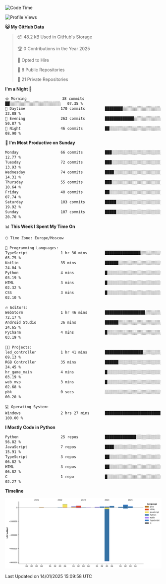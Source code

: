 <!--START_SECTION:waka-->
![Code Time](http://img.shields.io/badge/Code%20Time-584%20hrs%2050%20mins-blue)

![Profile Views](http://img.shields.io/badge/Profile%20Views-3-blue)

**🐱 My GitHub Data** 

> 📦 48.2 kB Used in GitHub's Storage 
 > 
> 🏆 0 Contributions in the Year 2025
 > 
> 💼 Opted to Hire
 > 
> 📜 8 Public Repositories 
 > 
> 🔑 21 Private Repositories 
 > 
**I'm a Night 🦉** 

```text
🌞 Morning                38 commits          ██░░░░░░░░░░░░░░░░░░░░░░░   07.35 % 
🌆 Daytime                170 commits         ████████░░░░░░░░░░░░░░░░░   32.88 % 
🌃 Evening                263 commits         █████████████░░░░░░░░░░░░   50.87 % 
🌙 Night                  46 commits          ██░░░░░░░░░░░░░░░░░░░░░░░   08.90 % 
```
📅 **I'm Most Productive on Sunday** 

```text
Monday                   66 commits          ███░░░░░░░░░░░░░░░░░░░░░░   12.77 % 
Tuesday                  72 commits          ███░░░░░░░░░░░░░░░░░░░░░░   13.93 % 
Wednesday                74 commits          ████░░░░░░░░░░░░░░░░░░░░░   14.31 % 
Thursday                 55 commits          ███░░░░░░░░░░░░░░░░░░░░░░   10.64 % 
Friday                   40 commits          ██░░░░░░░░░░░░░░░░░░░░░░░   07.74 % 
Saturday                 103 commits         █████░░░░░░░░░░░░░░░░░░░░   19.92 % 
Sunday                   107 commits         █████░░░░░░░░░░░░░░░░░░░░   20.70 % 
```


📊 **This Week I Spent My Time On** 

```text
🕑︎ Time Zone: Europe/Moscow

💬 Programming Languages: 
TypeScript               1 hr 36 mins        ████████████████░░░░░░░░░   65.75 % 
Kotlin                   35 mins             ██████░░░░░░░░░░░░░░░░░░░   24.04 % 
Python                   4 mins              █░░░░░░░░░░░░░░░░░░░░░░░░   03.19 % 
HTML                     3 mins              █░░░░░░░░░░░░░░░░░░░░░░░░   02.32 % 
CSS                      3 mins              █░░░░░░░░░░░░░░░░░░░░░░░░   02.10 % 

🔥 Editors: 
WebStorm                 1 hr 46 mins        ██████████████████░░░░░░░   72.17 % 
Android Studio           36 mins             ██████░░░░░░░░░░░░░░░░░░░   24.65 % 
PyCharm                  4 mins              █░░░░░░░░░░░░░░░░░░░░░░░░   03.19 % 

🐱‍💻 Projects: 
led_controller           1 hr 41 mins        █████████████████░░░░░░░░   69.13 % 
RGB Controller           35 mins             ██████░░░░░░░░░░░░░░░░░░░   24.45 % 
hr_game_main             4 mins              █░░░░░░░░░░░░░░░░░░░░░░░░   03.19 % 
web_mvp                  3 mins              █░░░░░░░░░░░░░░░░░░░░░░░░   02.68 % 
pbk                      0 secs              ░░░░░░░░░░░░░░░░░░░░░░░░░   00.20 % 

💻 Operating System: 
Windows                  2 hrs 27 mins       █████████████████████████   100.00 % 
```

**I Mostly Code in Python** 

```text
Python                   25 repos            ██████████████░░░░░░░░░░░   56.82 % 
JavaScript               7 repos             ████░░░░░░░░░░░░░░░░░░░░░   15.91 % 
TypeScript               3 repos             ██░░░░░░░░░░░░░░░░░░░░░░░   06.82 % 
HTML                     3 repos             ██░░░░░░░░░░░░░░░░░░░░░░░   06.82 % 
C                        1 repo              █░░░░░░░░░░░░░░░░░░░░░░░░   02.27 % 
```



**Timeline**

![Lines of Code chart](https://raw.githubusercontent.com/adlemx/adlemx/main/assets/bar_graph.png)


 Last Updated on 14/01/2025 15:09:58 UTC
<!--END_SECTION:waka-->
